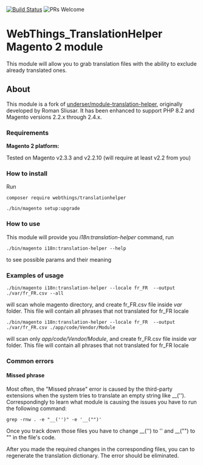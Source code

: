 [![Build Status](https://travis-ci.org/webthings/module-translation-helper.svg?branch=master)](https://travis-ci.org/webthings/module-translation-helper)
![PRs Welcome](https://img.shields.io/badge/PRs-welcome-brightgreen.svg?style=square)

# WebThings_TranslationHelper Magento 2 module

This module will allow you to grab translation files with the ability to exclude already translated ones.

## About
This module is a fork of [underser/module-translation-helper](https://github.com/underser/module-translation-helper), originally developed by Roman Sliusar. It has been enhanced to support PHP 8.2 and Magento versions 2.2.x through 2.4.x.

### Requirements

**Magento 2 platform:**

Tested on Magento v2.3.3 and v2.2.10 (will require at least v2.2 from you)

### How to install

Run
```
composer require webthings/translationhelper

./bin/magento setup:upgrade
```

### How to use

This module will provide you *i18n:translation-helper* command, run
```
./bin/magento i18n:translation-helper --help
```
to see possible params and their meaning

### Examples of usage

```
./bin/magento i18n:translation-helper --locale fr_FR  --output ./var/fr_FR.csv --all
```
will scan whole magento directory, and create fr_FR.csv file inside *var* folder. This file will contain all phrases that not translated for fr_FR locale

```
./bin/magento i18n:translation-helper --locale fr_FR  --output ./var/fr_FR.csv ./app/code/Vendor/Module
```
will scan only *app/code/Vendor/Module*, and create fr_FR.csv file inside *var* folder. This file will contain all phrases that not translated for fr_FR locale

### Common errors

#### Missed phrase
Most often, the "Missed phrase" error is caused by the third-party extensions when the system tries to translate an empty string like __(''). Correspondingly to learn what module is causing the issues you have to run the following command: 
```
grep -rnw . -e "__('')" -e '__("")'
```
Once you track down those files you have to change __('')   to  ''  and  __("")  to  "" in the file's code.

After you made the required changes in the corresponding files, you can to regenerate the translation dictionary. The error should be eliminated. 
